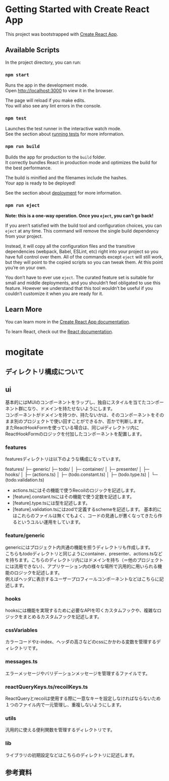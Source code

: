 # Getting Started with Create React App

This project was bootstrapped with [Create React App](https://github.com/facebook/create-react-app).

## Available Scripts

In the project directory, you can run:

### `npm start`

Runs the app in the development mode.\
Open [http://localhost:3000](http://localhost:3000) to view it in the browser.

The page will reload if you make edits.\
You will also see any lint errors in the console.

### `npm test`

Launches the test runner in the interactive watch mode.\
See the section about [running tests](https://facebook.github.io/create-react-app/docs/running-tests) for more information.

### `npm run build`

Builds the app for production to the `build` folder.\
It correctly bundles React in production mode and optimizes the build for the best performance.

The build is minified and the filenames include the hashes.\
Your app is ready to be deployed!

See the section about [deployment](https://facebook.github.io/create-react-app/docs/deployment) for more information.

### `npm run eject`

**Note: this is a one-way operation. Once you `eject`, you can’t go back!**

If you aren’t satisfied with the build tool and configuration choices, you can `eject` at any time. This command will remove the single build dependency from your project.

Instead, it will copy all the configuration files and the transitive dependencies (webpack, Babel, ESLint, etc) right into your project so you have full control over them. All of the commands except `eject` will still work, but they will point to the copied scripts so you can tweak them. At this point you’re on your own.

You don’t have to ever use `eject`. The curated feature set is suitable for small and middle deployments, and you shouldn’t feel obligated to use this feature. However we understand that this tool wouldn’t be useful if you couldn’t customize it when you are ready for it.

## Learn More

You can learn more in the [Create React App documentation](https://facebook.github.io/create-react-app/docs/getting-started).

To learn React, check out the [React documentation](https://reactjs.org/).

# mogitate

## ディレクトリ構成について

## ui

基本的にはMUIのコンポーネントをラップし、独自にスタイルを当てたコンポーネント群になり、ドメインを持たせないようにします。<br>
コンポーネントがドメインを持つか、持たないかは、そのコンポーネントをそのまま別のプロジェクトで使い回すことができるか、否かで判断します。<br>
またReactHookFormを使っている場合は、同じuiディレクトリ内にReactHookFormのロジックを付加したコンポーネントを配置します。

### features

featuresディレクトリは以下のような構成になっています。

features/
├─ generic/
├─ todo/
│ ├─ container/
│ ├─ presenter/
│ ├─ hooks/
│ ├─ (actions.ts)
│ ├─ (todo.constant.ts)
│ ├─ (todo.type.ts)
│ └─ (todo.validation.ts)

- actions.tsにはその機能で使うRecoilのロジックを記述します。
- [feature].constant.tsにはその機能で使う定数を記述します。
- [feature].type.tsには型を記述します。
- [feature].validation.tsにはzodで定義するschemeを記述します。
  基本的にはこれらのファイルは無くてもよく、コードの見通しが悪くなってきたら作るというユルい運用をしています。

### feature/generic

genericにはプロジェクト内共通の機能を担うディレクトリも作成します。<br>
こちらもtodoディレクトリと同じようにcontainer、presenter、actions.tsなどを持ちます。こちらのディレクトリ内にはドメインを持ち（＝他のプロジェクトには流用できない）、アプリケーション内の様々な場所で汎用的に用いられる機能のロジックを記述します。<br>
例えばヘッダに表示するユーザープロフィールコンポーネントなどはこちらに記述します。

### hooks

hooksには機能を実現するために必要なAPIを叩くカスタムフックや、複雑なロジックをまとめるカスタムフックを記述します。

### cssVariables

カラーコードやz-index、ヘッダの高さなどのcssにかかわる変数を管理するディレクトリです。<br>

<!-- styled-componentを使っているのでtsファイルで管理します。 -->

### messages.ts

エラーメッセージやバリデーションメッセージを管理するファイルです。

### reactQueryKeys.ts/recoilKeys.ts

ReactQueryとrecoilは使用する際に一意なキーを設定しなければならないため１つのファイル内で一元管理し、重複しないようにします。

### utils

汎用的に使える便利関数を管理するディレクトリです。

### lib

ライブラリの初期設定などはこちらのディレクトリに記述します。

## 参考資料

[](https://tech-blog.rakus.co.jp/entry/20230208/frontend)
[](https://zenn.dev/sakito/articles/af87061a5016e6)
